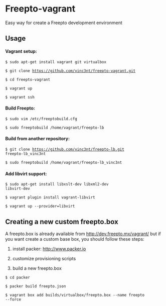 Freepto-vagrant
===============

Easy way for create a Freepto development environment


## Usage

#### Vagrant setup:

<code>$ sudo apt-get install vagrant git virtualbox</code>

<code>$ git clone https://github.com/vinc3nt/freepto-vagrant.git</code>

<code>$ cd freepto-vagrant</code>

<code>$ vagrant up</code>

<code>$ vagrant ssh</code>


#### Build Freepto:

<code>$ sudo vim /etc/freeptobuild.cfg</code>

<code>$ sudo freeptobuild /home/vagrant/freepto-lb</code>


#### Build from another repository:

<code>$ git clone https://github.com/vinc3nt/freepto-lb.git freepto-lb_vinc3nt</code>

<code>$ sudo freeptobuild /home/vagrant/freepto-lb_vinc3nt</code>


#### Add libvirt support:

<code>$ sudo apt-get install libxslt-dev libxml2-dev libvirt-dev</code>

<code>$ vagrant plugin install vagrant-libvirt</code>

<code>$ vagrant up --provider=libvirt</code>

## Creating a new custom freepto.box

A freepto.box is already available from http://dev.freepto.mx/vagrant/ but if you want create a custom base box, you should follow these steps:

1. install packer: http://www.packer.io

2. customize provisioning scripts

3. build a new freepto.box

<code>$ cd packer</code>

<code>$ packer build freepto.json</code>

<code>$ vagrant box add builds/virtualbox/freepto.box --name freepto --force</code>
